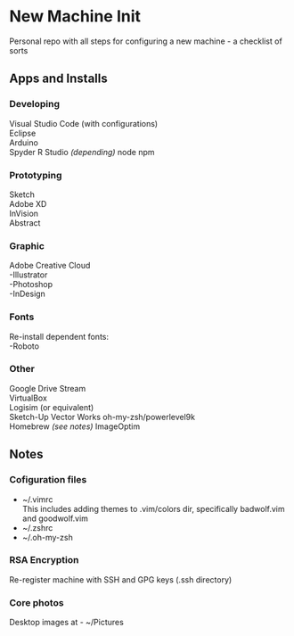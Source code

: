 # New Machine Init
Personal repo with all steps for configuring a new machine - a checklist of sorts  

## Apps and Installs

### Developing 
Visual Studio Code (with configurations)  
Eclipse   
Arduino   
Spyder 
R Studio *(depending)*
node 
npm 

### Prototyping 
Sketch  
Adobe XD   
InVision    
Abstract  

### Graphic
Adobe Creative Cloud  
-Illustrator   
-Photoshop   
-InDesign   

### Fonts 
Re-install dependent fonts:  
-Roboto

### Other 
Google Drive Stream  
VirtualBox  
Logisim (or equivalent)  
Sketch-Up
Vector Works
oh-my-zsh/powerlevel9k  
Homebrew *(see notes)*
ImageOptim 

## Notes 
### Cofiguration files
- ~/.vimrc  
This includes adding themes to .vim/colors dir, specifically badwolf.vim and goodwolf.vim
- ~/.zshrc  
- ~/.oh-my-zsh

### RSA Encryption 
Re-register machine with SSH and GPG keys (.ssh directory)

### Core photos 
Desktop images at - ~/Pictures 
